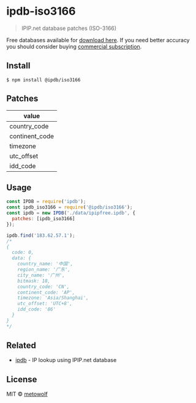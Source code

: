 # ipdb-iso3166

> IPIP.net database patches (ISO-3166)

Free databases available for [download here](https://www.ipip.net/free_download/). If you need better accuracy you should consider buying [commercial subscription](https://www.ipip.net/product/ip.html#ipv4city).


## Install

```
$ npm install @ipdb/iso3166
```

## Patches

|value|
|---|
|country_code|
|continent_code|
|timezone|
|utc_offset|
|idd_code|

## Usage

```js
const IPDB = require('ipdb');
const ipdb_iso3166 = require('@ipdb/iso3166');
const ipdb = new IPDB('./data/ipipfree.ipdb', {
  patches: [ipdb_iso3166]
});

ipdb.find('183.62.57.1');
/*
{
  code: 0,
  data: {
    country_name: '中国',
    region_name: '广东',
    city_name: '广州',
    bitmask: 18,
    country_code: 'CN',
    continent_code: 'AP',
    timezone: 'Asia/Shanghai',
    utc_offset: 'UTC+8',
    idd_code: '86'
  }
}
*/
```

## Related

 - [ipdb](https://github.com/metowolf/ipdb) - IP lookup using IPIP.net database

## License

MIT © [metowolf](https://i-meto.com/)
